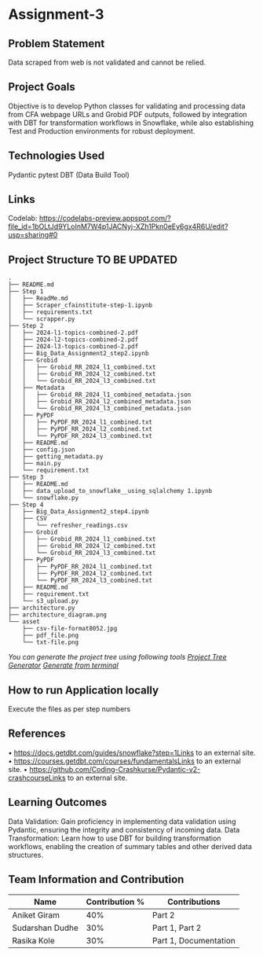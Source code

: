 # Assignment-3

## Problem Statement
Data scraped from web is not validated and cannot be relied.

## Project Goals
Objective is to develop Python classes for validating and processing data from CFA webpage URLs and Grobid PDF outputs, followed by integration with DBT for transformation workflows in Snowflake, while also establishing Test and Production environments for robust deployment.

## Technologies Used
Pydantic
pytest
DBT (Data Build Tool)
   
## Links
Codelab: https://codelabs-preview.appspot.com/?file_id=1bOLtJd9YLoInM7W4p1JACNyj-XZh1Pkn0eEy6gx4R6U/edit?usp=sharing#0


## Project Structure TO BE UPDATED
```
.
├── README.md
├── Step 1
│   ├── ReadMe.md
│   ├── Scraper_cfainstitute-step-1.ipynb
│   ├── requirements.txt
│   └── scrapper.py
├── Step 2
│   ├── 2024-l1-topics-combined-2.pdf
│   ├── 2024-l2-topics-combined-2.pdf
│   ├── 2024-l3-topics-combined-2.pdf
│   ├── Big_Data_Assignment2_step2.ipynb
│   ├── Grobid
│   │   ├── Grobid_RR_2024_l1_combined.txt
│   │   ├── Grobid_RR_2024_l2_combined.txt
│   │   └── Grobid_RR_2024_l3_combined.txt
│   ├── Metadata
│   │   ├── Grobid_RR_2024_l1_combined_metadata.json
│   │   ├── Grobid_RR_2024_l2_combined_metadata.json
│   │   └── Grobid_RR_2024_l3_combined_metadata.json
│   ├── PyPDF
│   │   ├── PyPDF_RR_2024_l1_combined.txt
│   │   ├── PyPDF_RR_2024_l2_combined.txt
│   │   └── PyPDF_RR_2024_l3_combined.txt
│   ├── README.md
│   ├── config.json
│   ├── getting_metadata.py
│   ├── main.py
│   └── requirement.txt
├── Step 3
│   ├── README.md
│   ├── data_upload_to_snowflake__using_sqlalchemy 1.ipynb
│   └── snowflake.py
├── Step 4
│   ├── Big_Data_Assignment2_step4.ipynb
│   ├── CSV
│   │   └── refresher_readings.csv
│   ├── Grobid
│   │   ├── Grobid_RR_2024_l1_combined.txt
│   │   ├── Grobid_RR_2024_l2_combined.txt
│   │   └── Grobid_RR_2024_l3_combined.txt
│   ├── PyPDF
│   │   ├── PyPDF_RR_2024_l1_combined.txt
│   │   ├── PyPDF_RR_2024_l2_combined.txt
│   │   └── PyPDF_RR_2024_l3_combined.txt
│   ├── README.md
│   ├── requirement.txt
│   └── s3_upload.py
├── architecture.py
├── architecture_diagram.png
└── asset
    ├── csv-file-format8052.jpg
    ├── pdf_file.png
    └── txt-file.png
```

*You can generate the project tree using following tools*
*[Project Tree Generator](https://woochanleee.github.io/project-tree-generator)*
*[Generate from terminal](https://www.geeksforgeeks.org/tree-command-unixlinux/)*

## How to run Application locally

Execute the files as per step numbers

## References
•	https://docs.getdbt.com/guides/snowflake?step=1Links to an external site.
•	https://courses.getdbt.com/courses/fundamentalsLinks to an external site.
•	https://github.com/Coding-Crashkurse/Pydantic-v2-crashcourseLinks to an external site.

     
## Learning Outcomes
Data Validation: Gain proficiency in implementing data validation using Pydantic, ensuring the integrity and consistency of incoming data.
Data Transformation: Learn how to use DBT for building transformation workflows, enabling the creation of summary tables and other derived data structures.

## Team Information and Contribution 

Name | Contribution %| Contributions |
--- |--- | --- |
Aniket Giram    | 40% |Part 2 |
Sudarshan Dudhe | 30% |Part 1, Part 2 |
Rasika Kole     | 30% |Part 1, Documentation |
